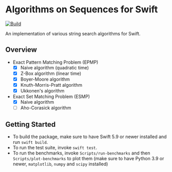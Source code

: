 # Algorithms on Sequences for Swift

[![Build](https://github.com/fwcd/swift-algorithms-on-sequences/actions/workflows/build.yml/badge.svg)](https://github.com/fwcd/swift-algorithms-on-sequences/actions/workflows/build.yml)

An implementation of various string search algorithms for Swift.

## Overview

- Exact Pattern Matching Problem (EPMP)
  - [x] Naive algorithm (quadratic time)
  - [x] Z-Box algorithm (linear time)
  - [x] Boyer-Moore algorithm
  - [x] Knuth-Morris-Pratt algorithm
  - [x] Ukkonen's algorithm
- Exact Set Matching Problem (ESMP)
  - [x] Naive algorithm
  - [ ] Aho-Corasick algorithm

## Getting Started

- To build the package, make sure to have Swift 5.9 or newer installed and run `swift build`.
- To run the test suite, invoke `swift test`.
- To run the benchmarks, invoke `Scripts/run-benchmarks` and then `Scripts/plot-benchmarks` to plot them (make sure to have Python 3.9 or newer, `matplotlib`, `numpy` and `scipy` installed)
